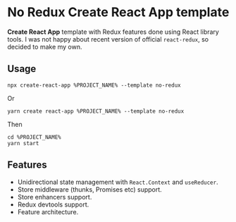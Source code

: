 # No Redux Create React App template

**Create React App** template with Redux features done using React library tools. I was not happy about recent version of official `react-redux`, so decided to make my own.

## Usage

```shell script
npx create-react-app %PROJECT_NAME% --template no-redux
``` 
Or
```shell script
yarn create react-app %PROJECT_NAME% --template no-redux
```

Then

```shell script
cd %PROJECT_NAME%
yarn start
```

## Features

- Unidirectional state management with `React.Context` and `useReducer`.
- Store middleware (thunks, Promises etc) support.
- Store enhancers support.
- Redux devtools support.
- Feature architecture.
